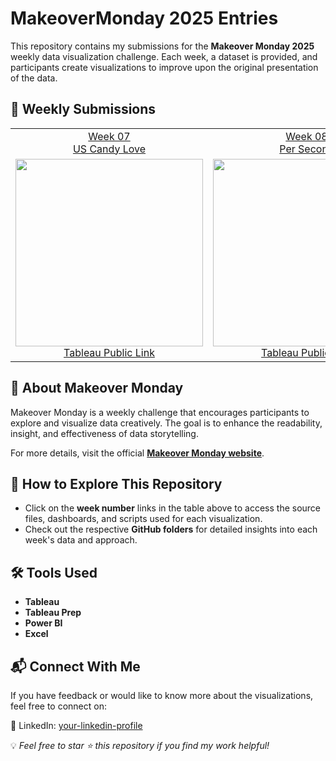 # MakeoverMonday 2025 Entries

This repository contains my submissions for the **Makeover Monday 2025** weekly data visualization challenge. Each week, a dataset is provided, and participants create visualizations to improve upon the original presentation of the data.

## 📅 Weekly Submissions

|  |  |   |
|:--:|:--:|:--:|
| [Week 07 <br> US Candy Love](https://github.com/harmandeep2993/makeovermonday_2025/tree/e46ffeebc87f611ef588463a052d593c4b23a882/week_07_US%20Candy%20Love) | [Week 08 <br> Per Second](https://github.com/harmandeep2993/makeovermonday_2025/tree/e46ffeebc87f611ef588463a052d593c4b23a882/week_08_per%20second) | [Week 09 <br> World Population Estimates](https://github.com/harmandeep2993/makeovermonday_2025/tree/e46ffeebc87f611ef588463a052d593c4b23a882/week_09_population_estimation) |
| <img src="https://raw.githubusercontent.com/harmandeep2993/makeovermonday_2025/e46ffeebc87f611ef588463a052d593c4b23a882/week_07_US%20Candy%20Love/Dashboard_ScrSt.png" height="300" width="300" > <br>[Tableau Public Link](https://public.tableau.com/views/CandyCrushTheUSValentineEditionMakeoverMonday2025WK7/Dashboard1?:language=en-US&:sid=&:redirect=auth&:display_count=n&:origin=viz_share_link)|  <img src="https://raw.githubusercontent.com/harmandeep2993/makeovermonday_2025/e46ffeebc87f611ef588463a052d593c4b23a882/week_07_US%20Candy%20Love/Dashboard_ScrSt.png" height="300" width="300" > <br>[Tableau Public Link]([https://public.tableau.com/views/CandyCrushTheUSValentineEditionMakeoverMonday2025WK7/Dashboard1?:language=en-US&:sid=&:redirect=auth&:display_count=n&:origin=viz_share_link])|  <img src="https://github.com/harmandeep2993/makeovermonday_2025/blob/e46ffeebc87f611ef588463a052d593c4b23a882/week_09_population_estimation/Dashboard_Srcst.png" height="300" width="300" > <br> [Tableau Public Link](https://public.tableau.com/views/MOM2025WK9WorldPopulationOutlook/Dashboard1?:language=en-US&:sid=&:redirect=auth&:display_count=n&:origin=viz_share_link)| <br>
## 🎯 About Makeover Monday
Makeover Monday is a weekly challenge that encourages participants to explore and visualize data creatively. The goal is to enhance the readability, insight, and effectiveness of data storytelling.

For more details, visit the official **[Makeover Monday website](https://www.makeovermonday.co.uk/)**.

## 📌 How to Explore This Repository
- Click on the **week number** links in the table above to access the source files, dashboards, and scripts used for each visualization.
- Check out the respective **GitHub folders** for detailed insights into each week's data and approach.

## 🛠 Tools Used
- **Tableau**
- **Tableau Prep**
- **Power BI**
- **Excel**

## 📬 Connect With Me
If you have feedback or would like to know more about the visualizations, feel free to connect on:

🔗 LinkedIn: [your-linkedin-profile](https://www.linkedin.com/in/your-profile)

💡 *Feel free to star ⭐ this repository if you find my work helpful!*

